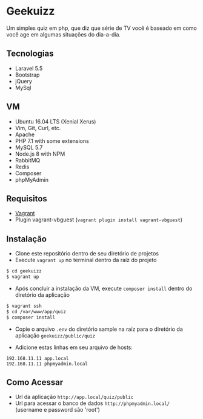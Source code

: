 # Geekuizz

Um simples quiz em php, que diz que série de TV você é baseado em como você age em algumas situações do dia-a-dia.

## Tecnologias
- Laravel 5.5
- Bootstrap
- jQuery
- MySql

## VM
- Ubuntu 16.04 LTS (Xenial Xerus)
- Vim, Git, Curl, etc.
- Apache
- PHP 7.1 with some extensions
- MySQL 5.7
- Node.js 8 with NPM
- RabbitMQ
- Redis
- Composer
- phpMyAdmin

## Requisitos
- [Vagrant](https://www.vagrantup.com/downloads.html)
- Plugin vagrant-vbguest (``vagrant plugin install vagrant-vbguest``)

## Instalação

- Clone este repositório dentro de seu diretório de projetos
- Execute ``vagrant up`` no terminal dentro da raíz do projeto
```sh
$ cd geekuizz
$ vagrant up
``` 
- Após concluir a instalação da VM, execute ``composer install`` dentro do diretório da aplicação 
```sh
$ vagrant ssh
$ cd /var/www/app/quiz
$ composer install
``` 
- Copie o arquivo  ``.env`` do diretório sample na raíz para o diretório da aplicação ``geekuizz/public/quiz``

- Adicione estas linhas em seu arquivo de hosts:
````
192.168.11.11 app.local
192.168.11.11 phpmyadmin.local
````
## Como Acessar

- Url da aplicação ``http://app.local/quiz/public`` 
- Url para acessar o banco de dados ``http://phpmyadmin.local/`` (username e password são 'root')
